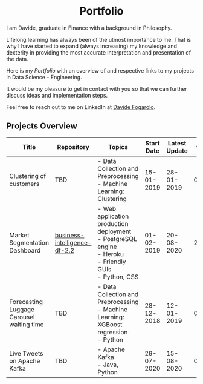 <h1 align="center"> Portfolio </h1>

I am Davide, graduate in Finance with a background in Philosophy. 

Lifelong learning has always been of the utmost importance to me. That is why I have started to expand (always increasing) my knowledge and dexterity in providing the most accurate interpretation and presentation of the data.

Here is my *Portfolio* with an overview of and respective links to my projects in Data Science - Engineering.

It would be my pleasure to get in contact with you so that we can further discuss ideas and implementation steps. 

Feel free to reach out to me on LinkedIn at [Davide Fogarolo](https://www.linkedin.com/in/davide-fogarolo/).

## Projects Overview
| Title | Repository | Topics | Start Date | Latest Update | v.
| ------ | ------ | --- | ----- | ------ | ------
| Clustering of customers | TBD | - Data Collection and Preprocessing <br> - Machine Learning: Clustering | 15-01-2019 | 28-01-2019 | 0.1
| Market Segmentation Dashboard | [business-intelligence-df-2.2](https://github.com/dafo16ac/business-intelligence-df-2.2) | - Web application production deployment <br> - PostgreSQL engine <br> - Heroku <br> - Friendly GUIs <br> - Python, CSS| 01-02-2019 | 20-08-2020 | 2.2
| Forecasting Luggage Carousel waiting time | TBD | - Data Collection and Preprocessing <br> - Machine Learning: XGBoost regression <br> - Python| 28-12-2018 | 12-01-2019 | 0.1
| Live Tweets on Apache Kafka | TBD | - Apache Kafka <br> - Java, Python | 29-07-2020 | 15-08-2020 | 0.1
